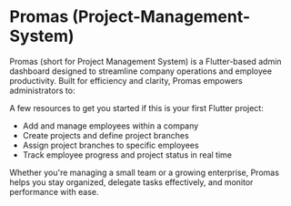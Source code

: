 # Promas  (Project-Management-System)

Promas (short for Project Management System) is a Flutter-based admin dashboard designed to streamline company operations and employee productivity. 
Built for efficiency and clarity, Promas empowers administrators to:

A few resources to get you started if this is your first Flutter project:

- Add and manage employees within a company
- Create projects and define project branches
- Assign project branches to specific employees
- Track employee progress and project status in real time

Whether you're managing a small team or a growing enterprise, Promas helps you stay organized, delegate tasks effectively, and monitor performance with ease.
